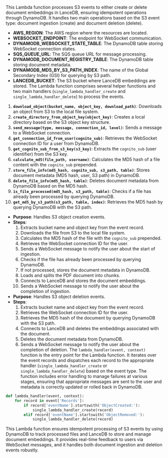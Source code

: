 This Lambda function processes S3 events to either create or delete document embeddings in LanceDB, ensuring idempotent operations through DynamoDB. It handles two main operations based on the S3 event type: document ingestion (create) and document deletion (delete).
- **AWS_REGION**: The AWS region where the resources are located.
- **WEBSOCKET_ENDPOINT**: The endpoint for WebSocket communication.
- **DYNAMODB_WEBSOCKET_STATE_TABLE**: The DynamoDB table storing WebSocket connection states.
- **SQS_QUEUE_URL**: The SQS queue URL for message processing.
- **DYNAMODB_DOCUMENT_REGISTRY_TABLE**: The DynamoDB table storing document metadata.
- **DYNAMODB_MD5_BY_S3_PATH_INDEX**: The name of the Global Secondary Index (GSI) for querying by S3 path.
- **LANCEDB_BUCKET**: The S3 bucket where LanceDB embeddings are stored.
The Lambda function comprises several helper functions and two main handlers (`single_lambda_handler_create` and `single_lambda_handler_delete`) to process the events.
1. **`download_object(bucket_name, object_key, download_path)`**: Downloads an object from S3 to the local file system.
2. **`create_directory_from_object_key(object_key)`**: Creates a local directory based on the S3 object key structure.
3. **`send_message(type, message, connection_id, level)`**: Sends a message to a WebSocket connection.
4. **`get_connection_id_from_user(cognito_sub)`**: Retrieves the WebSocket connection ID for a user from DynamoDB.
5. **`get_cognito_sub_from_s3_key(s3_key)`**: Extracts the `cognito_sub` (user identifier) from the S3 key.
6. **`calculate_md5(file_path, username)`**: Calculates the MD5 hash of a file content with the `cognito_sub` prepended.
7. **`store_file_info(md5_hash, cognito_sub, s3_path, table)`**: Stores document metadata (MD5 hash, user, S3 path) in DynamoDB.
8. **`delete_file_info(md5_hash, table)`**: Deletes document metadata from DynamoDB based on the MD5 hash.
9. **`is_file_processed(md5_hash, s3_path, table)`**: Checks if a file has already been processed by querying DynamoDB.
10. **`get_md5_by_s3_path(s3_path, table, index)`**: Retrieves the MD5 hash by querying DynamoDB with the S3 path.
- **Purpose**: Handles S3 object creation events.
- **Steps**:
  1. Extracts bucket name and object key from the event record.
  2. Downloads the file from S3 to the local file system.
  3. Calculates the MD5 hash of the file with the `cognito_sub` prepended.
  4. Retrieves the WebSocket connection ID for the user.
  5. Sends a WebSocket message to notify the user about the start of ingestion.
  6. Checks if the file has already been processed by querying DynamoDB.
  7. If not processed, stores the document metadata in DynamoDB.
  8. Loads and splits the PDF document into chunks.
  9. Connects to LanceDB and stores the document embeddings.
  10. Sends a WebSocket message to notify the user about the completion of ingestion.
- **Purpose**: Handles S3 object deletion events.
- **Steps**:
  1. Extracts bucket name and object key from the event record.
  2. Retrieves the WebSocket connection ID for the user.
  3. Retrieves the MD5 hash of the document by querying DynamoDB with the S3 path.
  4. Connects to LanceDB and deletes the embeddings associated with the document.
  5. Deletes the document metadata from DynamoDB.
  6. Sends a WebSocket message to notify the user about the completion of deletion.
The `lambda_handler(event, context)` function is the entry point for the Lambda function. It iterates over the event records and dispatches each record to the appropriate handler (`single_lambda_handler_create` or `single_lambda_handler_delete`) based on the event type.
The function includes error handling to manage failures at various stages, ensuring that appropriate messages are sent to the user and metadata is correctly updated or rolled back in DynamoDB.
```python
def lambda_handler(event, context):
    for record in event['Records']:
        if record['eventName'].startswith('ObjectCreated:'):
            single_lambda_handler_create(record)
        elif record['eventName'].startswith('ObjectRemoved:'):
            single_lambda_handler_delete(record)
```
This Lambda function ensures idempotent processing of S3 events by using DynamoDB to track processed files and LanceDB to store and manage document embeddings. It provides real-time feedback to users via WebSocket messages, and it handles both document ingestion and deletion events robustly.